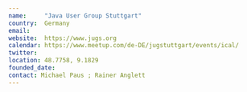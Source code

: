 ```yaml
---
name:     "Java User Group Stuttgart"
country:  Germany
email:  
website:  https://www.jugs.org
calendar: https://www.meetup.com/de-DE/jugstuttgart/events/ical/
twitter:  
location: 48.7758, 9.1829
founded_date:
contact: Michael Paus ; Rainer Anglett 
---
```

